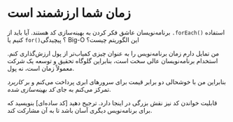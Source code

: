 # زمان شما ارزشمند است

برنامه‌نویسان عاشق فکر کردن به بهینه‌سازی کد هستند. آیا باید از `.forEach()` استفاده کنیم یا `for()`؟ پیچیدگی Big-O این الگوریتم چیست؟

من تمایل دارم زمان برنامه‌نویس را به عنوان چیزی کمیاب‌تر از پول ارزش‌گذاری کنم. استخدام برنامه‌نویسان عالی سخت است، بنابراین گلوگاه تحقیق و توسعه یک شرکت معمولاً زمان است، نه پول.

بنابراین من با خوشحالی دو برابر قیمت برای سرورهای ابری پرداخت می‌کنم و بر _کاربرد_ تمرکز می‌کنم به جای _کد بهینه‌سازی شده_.

قابلیت خواندن کد نیز نقش بزرگی در اینجا دارد. ترجیح دهید [کد ساده‌ای] بنویسید که برای برنامه‌نویس دیگری آسان باشد تا به آن مشارکت کند.